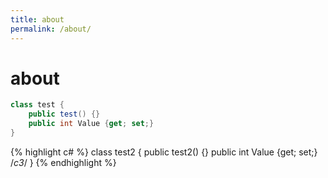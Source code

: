 ```yaml
---
title: about
permalink: /about/
---
```

# about

```c#
class test { 
    public test() {}
    public int Value {get; set;}
}
```

{% highlight c# %}
class test2 { 
    public test2() {}
    public int Value {get; set;}
 /*c3*/ }
{% endhighlight %}
